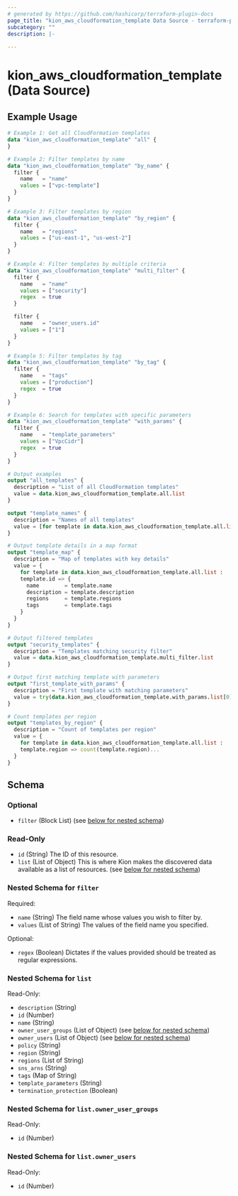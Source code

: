 ```yaml
---
# generated by https://github.com/hashicorp/terraform-plugin-docs
page_title: "kion_aws_cloudformation_template Data Source - terraform-provider-kion"
subcategory: ""
description: |-
  
---
```


# kion_aws_cloudformation_template (Data Source)



## Example Usage

```terraform
# Example 1: Get all CloudFormation templates
data "kion_aws_cloudformation_template" "all" {
}

# Example 2: Filter templates by name
data "kion_aws_cloudformation_template" "by_name" {
  filter {
    name   = "name"
    values = ["vpc-template"]
  }
}

# Example 3: Filter templates by region
data "kion_aws_cloudformation_template" "by_region" {
  filter {
    name   = "regions"
    values = ["us-east-1", "us-west-2"]
  }
}

# Example 4: Filter templates by multiple criteria
data "kion_aws_cloudformation_template" "multi_filter" {
  filter {
    name   = "name"
    values = ["security"]
    regex  = true
  }

  filter {
    name   = "owner_users.id"
    values = ["1"]
  }
}

# Example 5: Filter templates by tag
data "kion_aws_cloudformation_template" "by_tag" {
  filter {
    name   = "tags"
    values = ["production"]
    regex  = true
  }
}

# Example 6: Search for templates with specific parameters
data "kion_aws_cloudformation_template" "with_params" {
  filter {
    name   = "template_parameters"
    values = ["VpcCidr"]
    regex  = true
  }
}

# Output examples
output "all_templates" {
  description = "List of all CloudFormation templates"
  value = data.kion_aws_cloudformation_template.all.list
}

output "template_names" {
  description = "Names of all templates"
  value = [for template in data.kion_aws_cloudformation_template.all.list : template.name]
}

# Output template details in a map format
output "template_map" {
  description = "Map of templates with key details"
  value = {
    for template in data.kion_aws_cloudformation_template.all.list :
    template.id => {
      name        = template.name
      description = template.description
      regions     = template.regions
      tags        = template.tags
    }
  }
}

# Output filtered templates
output "security_templates" {
  description = "Templates matching security filter"
  value = data.kion_aws_cloudformation_template.multi_filter.list
}

# Output first matching template with parameters
output "first_template_with_params" {
  description = "First template with matching parameters"
  value = try(data.kion_aws_cloudformation_template.with_params.list[0], null)
}

# Count templates per region
output "templates_by_region" {
  description = "Count of templates per region"
  value = {
    for template in data.kion_aws_cloudformation_template.all.list :
    template.region => count(template.region)...
  }
}
```

<!-- schema generated by tfplugindocs -->
## Schema

### Optional

- `filter` (Block List) (see [below for nested schema](#nestedblock--filter))

### Read-Only

- `id` (String) The ID of this resource.
- `list` (List of Object) This is where Kion makes the discovered data available as a list of resources. (see [below for nested schema](#nestedatt--list))

<a id="nestedblock--filter"></a>
### Nested Schema for `filter`

Required:

- `name` (String) The field name whose values you wish to filter by.
- `values` (List of String) The values of the field name you specified.

Optional:

- `regex` (Boolean) Dictates if the values provided should be treated as regular expressions.


<a id="nestedatt--list"></a>
### Nested Schema for `list`

Read-Only:

- `description` (String)
- `id` (Number)
- `name` (String)
- `owner_user_groups` (List of Object) (see [below for nested schema](#nestedobjatt--list--owner_user_groups))
- `owner_users` (List of Object) (see [below for nested schema](#nestedobjatt--list--owner_users))
- `policy` (String)
- `region` (String)
- `regions` (List of String)
- `sns_arns` (String)
- `tags` (Map of String)
- `template_parameters` (String)
- `termination_protection` (Boolean)

<a id="nestedobjatt--list--owner_user_groups"></a>
### Nested Schema for `list.owner_user_groups`

Read-Only:

- `id` (Number)


<a id="nestedobjatt--list--owner_users"></a>
### Nested Schema for `list.owner_users`

Read-Only:

- `id` (Number)
